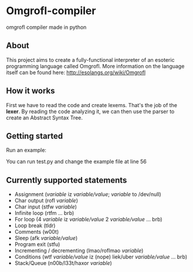 Omgrofl-compiler
===================

omgrofl compiler made in python

About
-----

This project aims to create a fully-functional interpreter of an esoteric
programming language called Omgrofl. More information on the language itself
can be found here: http://esolangs.org/wiki/Omgrofl

How it works
------------
First we have to read the code and create lexems. That's the job of the <b>lexer</b>.
By reading the code analyzing it, we can then use the parser to create an Abstract Syntax Tree.



Getting started
---------------

Run an example:

You can run test.py and change the example file at line 56

Currently supported statements
------------------------------

+ Assignment (*variable* iz *variable/value*; *variable* to /dev/null)
+ Char output (rofl *variable*)
+ Char input (stfw *variable*)
+ Infinite loop (rtfm ... brb)
+ For loop (4 *variable* iz *variable/value* 2 *variable/value* ... brb)
+ Loop break (tldr)
+ Comments (w00t)
+ Sleep (afk *variable/value*)
+ Program exit (stfu)
+ Incrementing / decrementing (lmao/roflmao *variable*)
+ Conditions (wtf *variable/value* iz (nope) liek/uber *variable/value* ... brb)
+ Stack/Queue (n00b/l33t/haxor *variable*)

